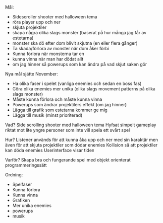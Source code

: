 Mål: 
* Sidescroller shooter med halloween tema 
* röra player upp och ner 
* skjuta projektiler
* skapa några olika slags monster (baserat på hur många jag får av estetarna)
* monster ska dö efter dom blivit skjutna (en eller flera gånger)
* Ta skada/förlora av monster när dom åker förbi
* Kunna förlora när monsterna tar en
* kunna vinna när man har dödat allt 
* om jag hinner så powerups som kan ändra på vad skjut saken gör




Nya mål sjätte November:
* Ha olika faser i spelet (vanliga enemies och sedan en boss fas)
* Göra olika enemies mer unika (olika slags movement patterns på olika slags monster) 
* Måste kunna förlora och måste kunna vinna
* Powerups som ändrar projektilers effekt (om jag hinner)
* Lägga till grafik som estetarna kommer ge mig 
* Lägga till musik (minst prioriterad)


Vad? 
Side scrolling shooter med halloween tema
Hyfsat simpelt gameplay riktat mot lite yngre personer som inte vill spela ett svårt spel


Hur?
Listener används för att kunna åka upp och ner med sin karaktär men även för att skjuta projektiler som dödar enemies 
Kollision så att projektiler kan döda enemies 
Userinterface visar tiden

Varför?
Skapa bra och fungerande spel med objekt orienterat programmeringssätt

Ordning:
* Spelfaser
* Kunna förlora
* Kunna vinna
* Grafiken
* Mer unika enemies 
* powerups
* musik

